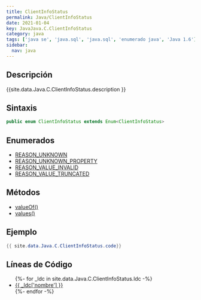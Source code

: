 ```yaml
---
title: ClientInfoStatus
permalink: Java/ClientInfoStatus
date: 2021-01-04
key: JavaJava.C.ClientInfoStatus
category: java
tags: ['java se', 'java.sql', 'java.sql', 'enumerado java', 'Java 1.6']
sidebar: 
  nav: java
---
```


## Descripción
{{site.data.Java.C.ClientInfoStatus.description }}

## Sintaxis
~~~java
public enum ClientInfoStatus extends Enum<ClientInfoStatus>
~~~

## Enumerados
* [REASON_UNKNOWN](/Java/ClientInfoStatus/REASON_UNKNOWN)
* [REASON_UNKNOWN_PROPERTY](/Java/ClientInfoStatus/REASON_UNKNOWN_PROPERTY)
* [REASON_VALUE_INVALID](/Java/ClientInfoStatus/REASON_VALUE_INVALID)
* [REASON_VALUE_TRUNCATED](/Java/ClientInfoStatus/REASON_VALUE_TRUNCATED)

## Métodos
* [valueOf()](/Java/ClientInfoStatus/valueOf)
* [values()](/Java/ClientInfoStatus/values)

## Ejemplo
~~~java
{{ site.data.Java.C.ClientInfoStatus.code}}
~~~

## Líneas de Código
<ul>
{%- for _ldc in site.data.Java.C.ClientInfoStatus.ldc -%}
   <li>
       <a href="{{_ldc['url'] }}">{{ _ldc['nombre'] }}</a>
   </li>
{%- endfor -%}
</ul>
